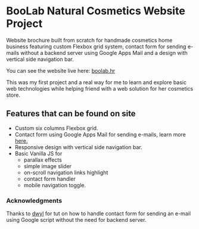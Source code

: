 # BooLab Natural Cosmetics Website Project
Website brochure built from scratch for handmade cosmetics home business featuring custom Flexbox grid system, contact form for sending e-mails without a backend server using Google Apps Mail and a design with vertical side navigation bar.

You can see the website live here: [boolab.hr](https://boolab.hr/)

This was my first project and a real way for me to learn and explore basic web technologies while helping friend with a web solution for her cosmetics store.

## Features that can be found on site
- Custom six columns Flexbox grid.
- Contact form using Google Apps Mail for sending e-mails, learn more [here.](https://github.com/dwyl/learn-to-send-email-via-google-script-html-no-server)
- Responsive design with vertical side navigation bar.
- Basic Vanilla JS for
  - parallax effects
  - simple image slider
  - on-scroll navigation links highlight
  - contact form handler
  - mobile navigation toggle.

### Acknowledgments
Thanks to [dwyl](https://github.com/dwyl) for tut on how to handle contact form for sending an e-mail using Google script without the need for backend server.

